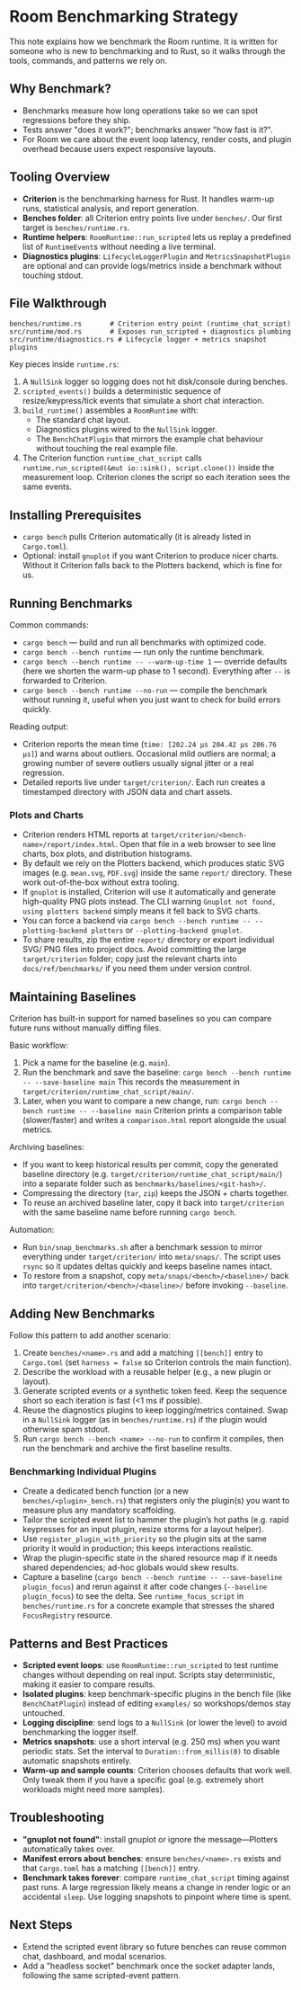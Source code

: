 # Room Benchmarking Strategy

This note explains how we benchmark the Room runtime. It is written for someone
who is new to benchmarking and to Rust, so it walks through the tools, commands,
and patterns we rely on.

## Why Benchmark?
- Benchmarks measure how long operations take so we can spot regressions before
  they ship.
- Tests answer "does it work?"; benchmarks answer "how fast is it?".
- For Room we care about the event loop latency, render costs, and plugin
  overhead because users expect responsive layouts.

## Tooling Overview
- **Criterion** is the benchmarking harness for Rust. It handles warm-up runs,
  statistical analysis, and report generation.
- **Benches folder**: all Criterion entry points live under `benches/`. Our
  first target is `benches/runtime.rs`.
- **Runtime helpers**: `RoomRuntime::run_scripted` lets us replay a predefined
  list of `RuntimeEvent`s without needing a live terminal.
- **Diagnostics plugins**: `LifecycleLoggerPlugin` and
  `MetricsSnapshotPlugin` are optional and can provide logs/metrics inside a
  benchmark without touching stdout.

## File Walkthrough
```
benches/runtime.rs       # Criterion entry point (runtime_chat_script)
src/runtime/mod.rs       # Exposes run_scripted + diagnostics plumbing
src/runtime/diagnostics.rs # Lifecycle logger + metrics snapshot plugins
```

Key pieces inside `runtime.rs`:
1. A `NullSink` logger so logging does not hit disk/console during benches.
2. `scripted_events()` builds a deterministic sequence of resize/keypress/tick
   events that simulate a short chat interaction.
3. `build_runtime()` assembles a `RoomRuntime` with:
   - The standard chat layout.
   - Diagnostics plugins wired to the `NullSink` logger.
   - The `BenchChatPlugin` that mirrors the example chat behaviour without
     touching the real example file.
4. The Criterion function `runtime_chat_script` calls
   `runtime.run_scripted(&mut io::sink(), script.clone())` inside the measurement
   loop. Criterion clones the script so each iteration sees the same events.

## Installing Prerequisites
- `cargo bench` pulls Criterion automatically (it is already listed in
  `Cargo.toml`).
- Optional: install `gnuplot` if you want Criterion to produce nicer charts.
  Without it Criterion falls back to the Plotters backend, which is fine for us.

## Running Benchmarks
Common commands:
- `cargo bench` — build and run all benchmarks with optimized code.
- `cargo bench --bench runtime` — run only the runtime benchmark.
- `cargo bench --bench runtime -- --warm-up-time 1` — override defaults (here we
  shorten the warm-up phase to 1 second). Everything after `--` is forwarded to
  Criterion.
- `cargo bench --bench runtime --no-run` — compile the benchmark without
  running it, useful when you just want to check for build errors quickly.

Reading output:
- Criterion reports the mean time (`time: [202.24 µs 204.42 µs 206.76 µs]`) and
  warns about outliers. Occasional mild outliers are normal; a growing number of
  severe outliers usually signal jitter or a real regression.
- Detailed reports live under `target/criterion/`. Each run creates a timestamped
  directory with JSON data and chart assets.

### Plots and Charts
- Criterion renders HTML reports at
  `target/criterion/<bench-name>/report/index.html`. Open that file in a web
  browser to see line charts, box plots, and distribution histograms.
- By default we rely on the Plotters backend, which produces static SVG images
  (e.g. `mean.svg`, `PDF.svg`) inside the same `report/` directory. These work
  out-of-the-box without extra tooling.
- If `gnuplot` is installed, Criterion will use it automatically and generate
  high-quality PNG plots instead. The CLI warning `Gnuplot not found, using
  plotters backend` simply means it fell back to SVG charts.
- You can force a backend via
  `cargo bench --bench runtime -- --plotting-backend plotters` or
  `--plotting-backend gnuplot`.
- To share results, zip the entire `report/` directory or export individual SVG/
  PNG files into project docs. Avoid committing the large `target/criterion`
  folder; copy just the relevant charts into `docs/ref/benchmarks/` if you need them
  under version control.

## Maintaining Baselines
Criterion has built-in support for named baselines so you can compare future
runs without manually diffing files.

Basic workflow:
1. Pick a name for the baseline (e.g. `main`).
2. Run the benchmark and save the baseline:
   `cargo bench --bench runtime -- --save-baseline main`
   This records the measurement in `target/criterion/runtime_chat_script/main/`.
3. Later, when you want to compare a new change, run:
   `cargo bench --bench runtime -- --baseline main`
   Criterion prints a comparison table (slower/faster) and writes a
   `comparison.html` report alongside the usual metrics.

Archiving baselines:
- If you want to keep historical results per commit, copy the generated
  baseline directory (e.g. `target/criterion/runtime_chat_script/main/`) into a
  separate folder such as `benchmarks/baselines/<git-hash>/`.
- Compressing the directory (`tar`, `zip`) keeps the JSON + charts together.
- To reuse an archived baseline later, copy it back into `target/criterion` with
  the same baseline name before running `cargo bench`.

Automation:
- Run `bin/snap_benchmarks.sh` after a benchmark session to mirror everything
  under `target/criterion/` into `meta/snaps/`. The script uses `rsync` so it
  updates deltas quickly and keeps baseline names intact.
- To restore from a snapshot, copy `meta/snaps/<bench>/<baseline>/` back into
  `target/criterion/<bench>/<baseline>/` before invoking `--baseline`.

## Adding New Benchmarks
Follow this pattern to add another scenario:
1. Create `benches/<name>.rs` and add a matching `[[bench]]` entry to
   `Cargo.toml` (set `harness = false` so Criterion controls the main function).
2. Describe the workload with a reusable helper (e.g., a new plugin or layout).
3. Generate scripted events or a synthetic token feed. Keep the sequence short so
   each iteration is fast (<1 ms if possible).
4. Reuse the diagnostics plugins to keep logging/metrics contained. Swap in a
   `NullSink` logger (as in `benches/runtime.rs`) if the plugin would otherwise
   spam stdout.
5. Run `cargo bench --bench <name> --no-run` to confirm it compiles, then run the
   benchmark and archive the first baseline results.

### Benchmarking Individual Plugins
- Create a dedicated bench function (or a new `benches/<plugin>_bench.rs`) that
  registers only the plugin(s) you want to measure plus any mandatory scaffolding.
- Tailor the scripted event list to hammer the plugin’s hot paths (e.g. rapid
  keypresses for an input plugin, resize storms for a layout helper).
- Use `register_plugin_with_priority` so the plugin sits at the same priority it
  would in production; this keeps interactions realistic.
- Wrap the plugin-specific state in the shared resource map if it needs shared
  dependencies; ad-hoc globals would skew results.
- Capture a baseline (`cargo bench --bench runtime -- --save-baseline plugin_focus`) and
  rerun against it after code changes (`--baseline plugin_focus`) to see the delta.
  See `runtime_focus_script` in `benches/runtime.rs` for a concrete example that
  stresses the shared `FocusRegistry` resource.

## Patterns and Best Practices
- **Scripted event loops**: use `RoomRuntime::run_scripted` to test runtime
  changes without depending on real input. Scripts stay deterministic, making it
  easier to compare results.
- **Isolated plugins**: keep benchmark-specific plugins in the bench file (like
  `BenchChatPlugin`) instead of editing `examples/` so workshops/demos stay
  untouched.
- **Logging discipline**: send logs to a `NullSink` (or lower the level) to avoid
  benchmarking the logger itself.
- **Metrics snapshots**: use a short interval (e.g. 250 ms) when you want
  periodic stats. Set the interval to `Duration::from_millis(0)` to disable
  automatic snapshots entirely.
- **Warm-up and sample counts**: Criterion chooses defaults that work well. Only
  tweak them if you have a specific goal (e.g. extremely short workloads might
  need more samples).

## Troubleshooting
- **"gnuplot not found"**: install gnuplot or ignore the message—Plotters
  automatically takes over.
- **Manifest errors about benches**: ensure `benches/<name>.rs` exists and that
  `Cargo.toml` has a matching `[[bench]]` entry.
- **Benchmark takes forever**: compare `runtime_chat_script` timing against past
  runs. A large regression likely means a change in render logic or an accidental
  `sleep`. Use logging snapshots to pinpoint where time is spent.

## Next Steps
- Extend the scripted event library so future benches can reuse common chat,
  dashboard, and modal scenarios.
- Add a "headless socket" benchmark once the socket adapter lands, following the
  same scripted-event pattern.
